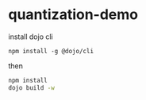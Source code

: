 # quantization-demo

install dojo cli
```
npm install -g @dojo/cli
```
then
```bash
npm install
dojo build -w
```